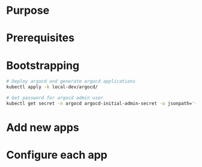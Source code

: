 # Purpose

# Prerequisites

# Bootstrapping
```bash
# Deploy argocd and generate argocd applications
kubectl apply -k local-dev/argocd/
```

```bash
# Get password for argocd admin user
kubectl get secret -n argocd argocd-initial-admin-secret -o jsonpath='{.data.password}' | base64 -d
```

# Add new apps

# Configure each app
